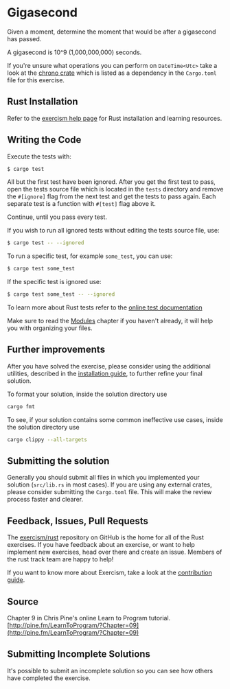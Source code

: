 # Gigasecond

Given a moment, determine the moment that would be after a gigasecond
has passed.

A gigasecond is 10^9 (1,000,000,000) seconds.

If you're unsure what operations you can perform on `DateTime<Utc>` take a look
at the [chrono crate](https://docs.rs/chrono) which is listed as a dependency in
the `Cargo.toml` file for this exercise.


## Rust Installation

Refer to the [exercism help page][help-page] for Rust installation and learning
resources.

## Writing the Code

Execute the tests with:

```bash
$ cargo test
```

All but the first test have been ignored. After you get the first test to pass,
open the tests source file which is located in the `tests` directory and remove
the `#[ignore]` flag from the next test and get the tests to pass again. Each
separate test is a function with `#[test]` flag above it.

Continue, until you pass every test.

If you wish to run all ignored tests without editing the tests source file, use:

```bash
$ cargo test -- --ignored
```

To run a specific test, for example `some_test`, you can use:

```bash
$ cargo test some_test
```

If the specific test is ignored use:

```bash
$ cargo test some_test -- --ignored
```

To learn more about Rust tests refer to the [online test
documentation][rust-tests]

Make sure to read the [Modules][modules] chapter if you haven't already, it will
help you with organizing your files.

## Further improvements

After you have solved the exercise, please consider using the additional
utilities, described in the [installation
guide](https://exercism.io/tracks/rust/installation), to further refine your
final solution.

To format your solution, inside the solution directory use

```bash
cargo fmt
```

To see, if your solution contains some common ineffective use cases, inside the
solution directory use

```bash
cargo clippy --all-targets
```

## Submitting the solution

Generally you should submit all files in which you implemented your solution
(`src/lib.rs` in most cases). If you are using any external crates, please
consider submitting the `Cargo.toml` file. This will make the review process
faster and clearer.

## Feedback, Issues, Pull Requests

The [exercism/rust](https://github.com/exercism/rust) repository on GitHub is
the home for all of the Rust exercises. If you have feedback about an exercise,
or want to help implement new exercises, head over there and create an issue.
Members of the rust track team are happy to help!

If you want to know more about Exercism, take a look at the [contribution
guide](https://github.com/exercism/docs/blob/main/contributing-to-language-tracks/README.md).

[help-page]: https://exercism.io/tracks/rust/learning
[modules]: https://doc.rust-lang.org/book/ch07-02-defining-modules-to-control-scope-and-privacy.html
[cargo]: https://doc.rust-lang.org/book/ch14-00-more-about-cargo.html
[rust-tests]: https://doc.rust-lang.org/book/ch11-02-running-tests.html

## Source

Chapter 9 in Chris Pine's online Learn to Program tutorial.
[http://pine.fm/LearnToProgram/?Chapter=09](http://pine.fm/LearnToProgram/?Chapter=09)

## Submitting Incomplete Solutions

It's possible to submit an incomplete solution so you can see how others have
completed the exercise.
